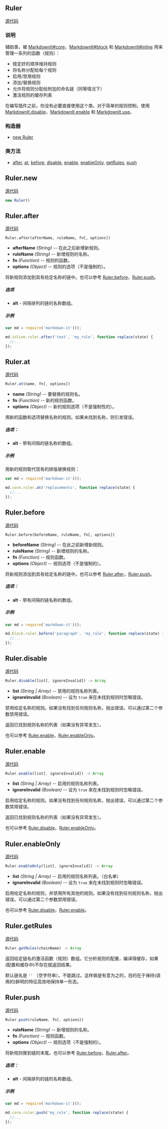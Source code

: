 ## Ruler

[源代码](https://github.com/markdown-it/markdown-it/blob/master/lib/ruler.js#L18)

### 说明

辅助类，被 [MarkdownIt#core](https://markdown-it.github.io/markdown-it/#MarkdownIt.prototype.core "MarkdownIt#core (instance property)")，[MarkdownIt#block](https://markdown-it.github.io/markdown-it/#MarkdownIt.prototype.block "MarkdownIt#block (instance property)") 和 [MarkdownIt#inline](https://markdown-it.github.io/markdown-it/#MarkdownIt.prototype.inline "MarkdownIt#inline (instance property)") 用来管理一系列的函数（规则）：

* 按定好的顺序维持规则
* 将名称分配给每个规则
* 启用/禁用规则
* 添加/替换规则
* 允许将规则分配给附加的命名链（同等情况下）
* 激活规则的缓存列表

在编写插件之前，你没有必要直接使用这个类。对于简单的规则控制，使用 [MarkdownIt.disable](https://markdown-it.github.io/markdown-it/#MarkdownIt.disable "MarkdownIt.disable (class method)")，[MarkdownIt.enable](https://markdown-it.github.io/markdown-it/#MarkdownIt.enable "MarkdownIt.enable (class method)") 和 [MarkdownIt.use](https://markdown-it.github.io/markdown-it/#MarkdownIt.use "MarkdownIt.use (class method)")。

### 构造器

*   [new Ruler](https://markdown-it.github.io/markdown-it/#Ruler.new "new Ruler (constructor)")

### 类方法

*   [after](https://markdown-it.github.io/markdown-it/#Ruler.after "Ruler.after (class method)"), [at](https://markdown-it.github.io/markdown-it/#Ruler.at "Ruler.at (class method)"), [before](https://markdown-it.github.io/markdown-it/#Ruler.before "Ruler.before (class method)"), [disable](https://markdown-it.github.io/markdown-it/#Ruler.disable "Ruler.disable (class method)"), [enable](https://markdown-it.github.io/markdown-it/#Ruler.enable "Ruler.enable (class method)"), [enableOnly](https://markdown-it.github.io/markdown-it/#Ruler.enableOnly "Ruler.enableOnly (class method)"), [getRules](https://markdown-it.github.io/markdown-it/#Ruler.getRules "Ruler.getRules (class method)"), [push](https://markdown-it.github.io/markdown-it/#Ruler.push "Ruler.push (class method)")

## Ruler.new

[源代码](https://github.com/markdown-it/markdown-it/blob/master/lib/ruler.js#L24)

```js
new Ruler()
```

## Ruler.after

[源代码](https://github.com/markdown-it/markdown-it/blob/master/lib/ruler.js#L194)

```
Ruler.after(afterName, ruleName, fn[, options])
```

* **afterName** *(String)* -- 在此之后新增新规则。
* **ruleName** *(String)* -- 新增规则的名称。
* **fn** *(Function)* -- 规则的函数。
* **options** *(Object)* -- 规则的选项（不是强制的）。

将新规则添加到具有给定名称的链中。也可以参考 [Ruler.before](https://markdown-it.github.io/markdown-it/#Ruler.before "Ruler.before (class method)")，[Ruler.push](https://markdown-it.github.io/markdown-it/#Ruler.push "Ruler.push (class method)")。

##### 选项

*   **alt** - 间隔排列的链的名称数组。

##### 示例

```js
var md = require('markdown-it')();

md.inline.ruler.after('text', 'my_rule', function replace(state) {
  //...
});

```

## Ruler.at

[源代码](https://github.com/markdown-it/markdown-it/blob/master/lib/ruler.js#L117)

```js
Ruler.at(name, fn[, options])
```

* **name** *(String)* -- 要替换的规则名。
* **fn** *(Function)* -- 新的规则函数。
* **options** *(Object)* -- 新的规则选项（不是强制性的）。

用新的函数和选项替换名称的规则。如果未找到名称，则引发错误。

##### 选项：

*   **alt** - 带有间隔的链名称的数组。

##### 示例

用新的规则取代现有的排版替换规则：

```js
var md = require('markdown-it')();

md.core.ruler.at('replacements', function replace(state) {
  //...
});

```

## Ruler.before

[源代码](https://github.com/markdown-it/markdown-it/blob/master/lib/ruler.js#L153)

```
Ruler.before(beforeName, ruleName, fn[, options])
```

* **beforeName** *(String)* -- 在此之前新增新规则。
* **ruleName** *(String)* -- 新增规则的名称。
* **fn** *(Function)* -- 规则函数。
* **options** *(Object)* -- 规则选项（不是强制的）。

将新规则添加到具有给定名称的链中。也可以参考 [Ruler.after](https://markdown-it.github.io/markdown-it/#Ruler.after "Ruler.after (class method)")，[Ruler.push](https://markdown-it.github.io/markdown-it/#Ruler.push "Ruler.push (class method)")。


##### 选项：

*   **alt** - 带有间隔的链名称的数组。

##### 示例

```js
var md = require('markdown-it')();

md.block.ruler.before('paragraph', 'my_rule', function replace(state) {
  //...
});

```

## Ruler.disable

[源代码](https://github.com/markdown-it/markdown-it/blob/master/lib/ruler.js#L312)

```js
Ruler.disable(list[, ignoreInvalid]) -> Array
```

* **list** *(String | Array)* -- 禁用的规则名称列表。
* **ignoreInvalid** *(Boolean)* -- 设为 `true` 来在未找到规则时忽略错误。

禁用给定名称的规则。如果没有找到任何规则名称，抛出错误。可以通过第二个参数禁用错误。

返回已找到规则名称的列表（如果没有异常发生）。

也可以参考 [Ruler.enable](https://markdown-it.github.io/markdown-it/#Ruler.enable "Ruler.enable (class method)")，[Ruler.enableOnly](https://markdown-it.github.io/markdown-it/#Ruler.enableOnly "Ruler.enableOnly (class method)")。

## Ruler.enable

[源代码](https://github.com/markdown-it/markdown-it/blob/master/lib/ruler.js#L259)

```js
Ruler.enable(list[, ignoreInvalid]) -> Array
```

* **list** *(String | Array)* -- 启用的规则名称列表。
* **ignoreInvalid** *(Boolean)* -- 设为 `true` 来在未找到规则时忽略错误。

启用给定名称的规则。如果没有找到任何规则名称，抛出错误。可以通过第二个参数禁用错误。

返回已找到规则名称的列表（如果没有异常发生）。

也可以参考 [Ruler.disable](https://markdown-it.github.io/markdown-it/#Ruler.disable "Ruler.disable (class method)")，[Ruler.enableOnly](https://markdown-it.github.io/markdown-it/#Ruler.enableOnly "Ruler.enableOnly (class method)")。

## Ruler.enableOnly

[源代码](https://github.com/markdown-it/markdown-it/blob/master/lib/ruler.js#L291)

```js
Ruler.enableOnly(list[, ignoreInvalid]) -> Array
```

* **list** *(String | Array)* -- 启用的规则名称列表。（白名单）
* **ignoreInvalid** *(Boolean)* -- 设为 `true` 来在未找到规则时忽略错误。

启用给定名称的规则，并禁用所有其他的规则。如果没有找到任何规则名称，抛出错误。可以通过第二个参数禁用错误。

也可以参考 [Ruler.disable](https://markdown-it.github.io/markdown-it/#Ruler.disable "Ruler.disable (class method)")，[Ruler.enable](https://markdown-it.github.io/markdown-it/#Ruler.enable "Ruler.enable (class method)")。

## Ruler.getRules

[源代码](https://github.com/markdown-it/markdown-it/blob/master/lib/ruler.js#L343)

```js
Ruler.getRules(chainName) -> Array
```

返回给定链名的激活函数（规则）数组。它分析规则的配置，编译得缓存，如果(配置和缓存中)不存在就返回结果。

默认链名是 `''` （空字符串）。不能跳过。这样做是有意为之的，目的在于保持(调用的)鲜明的特征高效地保持单一形态。

## Ruler.push

[源代码](https://github.com/markdown-it/markdown-it/blob/master/lib/ruler.js#L233)

```js
Ruler.push(ruleName, fn[, options])
```

* **ruleName** *(String)* -- 新增规则的名称。
* **fn** *(Function)* -- 规则函数。
* **options** *(Object)* -- 规则选项（不是强制的）。

将新规则推到链的末尾。也可以参考 [Ruler.before](https://markdown-it.github.io/markdown-it/#Ruler.before "Ruler.before (class method)")，[Ruler.after](https://markdown-it.github.io/markdown-it/#Ruler.after "Ruler.after (class method)")。

##### 选项：

*   **alt** - 间隔排列的链的名称数组。

##### 示例

```js
var md = require('markdown-it')();

md.core.ruler.push('my_rule', function replace(state) {
  //...
});
```